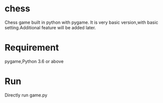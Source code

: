 # chess

Chess game built in python with pygame. It is very basic version,with basic setting.Additional feature will be added later.


# Requirement
pygame,Python 3.6 or above

# Run 
Directly run game.py
